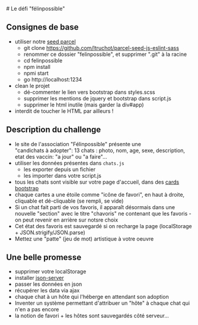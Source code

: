 # Le défi "félinpossible"

## Consignes de base
- utiliser notre [seed parcel](https://github.com/ltruchot/parcel-seed-js-eslint-sass) 
  - git clone https://github.com/ltruchot/parcel-seed-js-eslint-sass
  - renommer ce dossier "felinpossible", et supprimer ".git" à la racine
  - cd felinpossible
  - npm install
  - npmi start
  - go http://localhost:1234 
- clean le projet
  - dé-commenter le lien vers bootstrap dans styles.scss
  - supprimer les mentions de jquery et bootstrap dans script.js
  - supprimer le html inutile (mais garder la div#app)
- interdit de toucher le HTML par ailleurs !
  
## Description du challenge

- le site de l'association "Félinpossible" présente une <section> "candichats à adopter": 13 chats : photo, nom, age, sexe, description, etat des vaccin: "a jour" ou "a faire"...
- utiliser les données présentes dans `chats.js`
  - les exporter depuis un fichier
  - les importer dans votre script.js
- tous les chats sont visible sur votre page d'accueil, dans des [cards bootstrap](https://getbootstrap.com/docs/4.5/components/card/)
- chaque cartes a une étoile comme "icône de favori", en haut à droite, cliquable et dé-cliquable (se rempli, se vide)
- Si un chat fait parti de vos favoris, il apparaît désormais dans une nouvelle "section" avec le titre "chavoris" ne contenant que les favoris - on peut revenir en arrière sur notsre choix
- Cet état des favoris est sauvegardé si on recharge la page (localStorage + JSON.strigify/JSON.parse)
- Mettez une "patte" (jeu de mot) artistique à votre oeuvre

## Une belle promesse
- supprimer votre localStorage
- installer [json-server](https://github.com/typicode/json-server)
- passer les données en json
- récupérer les data via ajax
- chaque chat à un hôte qui l'héberge en attendant son adoption
- Inventer un système permettant d'attribuer un "hôte" à chaque chat qui n'en a pas encore
- la notion de favori + les hôtes sont sauvegardés côté serveur...